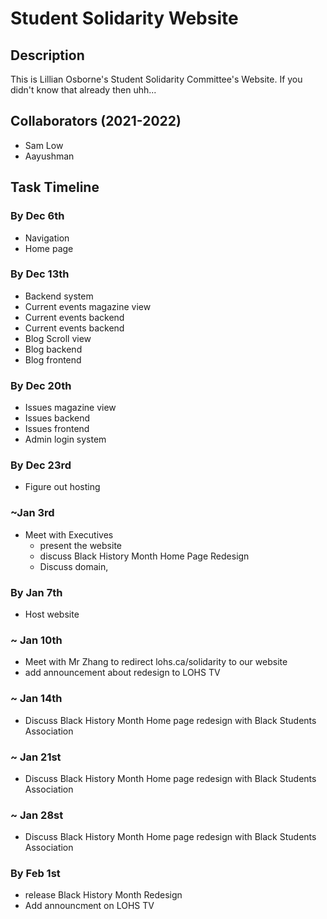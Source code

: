 # Student Solidarity Website
## Description
This is Lillian Osborne's Student Solidarity Committee's Website. If you didn't know that already then uhh...
## Collaborators (2021-2022)
* Sam Low
* Aayushman
## Task Timeline
### By Dec 6th
* Navigation
* Home page
### By Dec 13th
* Backend system
* Current events magazine view
* Current events backend
* Current events backend
* Blog Scroll view
* Blog backend
* Blog frontend
### By Dec 20th
* Issues magazine view
* Issues backend
* Issues frontend
* Admin login system
### By Dec 23rd
* Figure out hosting

### ~Jan 3rd
* Meet with Executives
  * present the website
  * discuss Black History Month Home Page Redesign
  * Discuss domain, 
### By Jan 7th
* Host website
### ~ Jan 10th
* Meet with Mr Zhang to redirect lohs.ca/solidarity to our website
* add announcement about redesign to LOHS TV
### ~ Jan 14th
* Discuss Black History Month Home page redesign with Black Students Association
### ~ Jan 21st
* Discuss Black History Month Home page redesign with Black Students Association
### ~ Jan 28st
* Discuss Black History Month Home page redesign with Black Students Association

### By Feb 1st 
* release Black History Month Redesign
* Add announcment on LOHS TV
